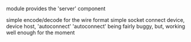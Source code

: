 module provides the 'server' component

simple encode/decode for the wire format
simple socket connect
device, device host, 'autoconnect'
'autoconnect' being fairly buggy, but, working well enough for the moment
